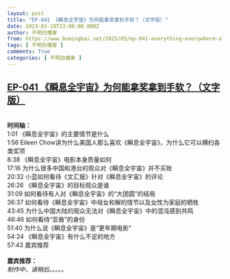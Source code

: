 ```yaml
---
layout: post
title: "EP-041 《瞬息全宇宙》为何能拿奖拿到手软？（文字版）"
date: 2023-03-18T23:00:00.000Z
author: 不明白播客
from: https://www.bumingbai.net/2023/03/ep-041-everything-everywhere-all-at-once-text/?utm_source=rss&utm_medium=rss&utm_campaign=ep-041-everything-everywhere-all-at-once-text
tags: [ 不明白播客 ]
comments: True
categories: [ 不明白播客 ]
---
```

<!--1679180400000-->
[EP-041 《瞬息全宇宙》为何能拿奖拿到手软？（文字版）](https://www.bumingbai.net/2023/03/ep-041-everything-everywhere-all-at-once-text/?utm_source=rss&utm_medium=rss&utm_campaign=ep-041-everything-everywhere-all-at-once-text)
------

<div>
<div id="buzzsprout-player-12464630"></div><script src="https://www.buzzsprout.com/1982525/12464630-.js?container_id=buzzsprout-player-12464630&amp;player=small" type="text/javascript" charset="utf-8"></script><p><br><strong>时间轴：<br></strong>1:01 《瞬息全宇宙》的主要情节是什么<br>1:56 Eileen Chow讲为什么美国人那么喜欢《瞬息全宇宙》，为什么它可以横扫各类奖项<br>8:38 《瞬息全宇宙》电影本身质量如何<br>17:16 为什么很多中国和港台的观众对《瞬息全宇宙》并不买账<br>20:32 小蓝如何看待《文汇报》针对《瞬息全宇宙》的评论<br>26:26 《瞬息全宇宙》的目标观众是谁<br>31:09 如何看待有人对《瞬息全宇宙》的“大团圆”的结局<br>36:37 如何看待《瞬息全宇宙》中母女和解的情节以及女性为家庭的牺牲<br>43:45 为什么中国大陆的观众无法对《瞬息全宇宙》中的混沌感到共鸣<br>46:46 如何看待“亚裔”的身份<br>51:40 为什么说《瞬息全宇宙》是“更年期电影”<br>54:24 《瞬息全宇宙》有什么不足的地方<br>57:43 嘉宾推荐<br><br><strong>嘉宾推荐：<br></strong><em>制作中，请稍后。。。。。</em></p>
</div>
